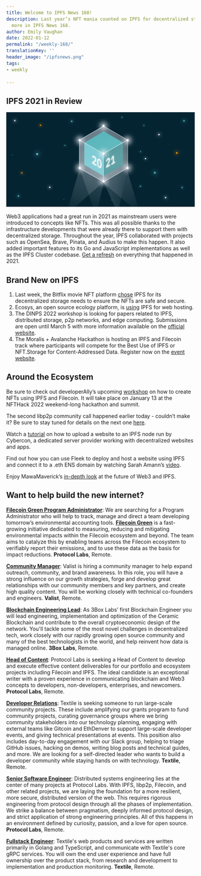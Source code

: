 ```yaml
---
title: Welcome to IPFS News 168!
description: Last year’s NFT mania counted on IPFS for decentralized storage, plus
  more in IPFS News 168.
author: Emily Vaughan
date: 2022-01-12
permalink: "/weekly-168/"
translationKey: ''
header_image: "/ipfsnews.png"
tags:
- weekly

---
```

## **IPFS 2021 in Review**

![](../assets/148262638-63588f04-cdfd-4476-ba67-912fd6bd3555.jpg)

Web3 applications had a great run in 2021 as mainstream users were introduced to concepts like NFTs. This was all possible thanks to the infrastructure developments that were already there to support them with decentralized storage. Throughout the year, IPFS collaborated with projects such as OpenSea, Brave, Pinata, and Audius to make this happen. It also added important features to its Go and JavaScript implementations as well as the IPFS Cluster codebase. [Get a refresh](https://blog.ipfs.tech/2022-01-11-IPFS-in-2021/) on everything that happened in 2021.

## **Brand New on IPFS**

1. Last week, the Bitflix movie NFT platform [chose](https://twitter.com/BitflixNFTs/status/1479478241459011584?s=20) IPFS for its decentralized storage needs to ensure the NFTs are safe and secure.
2. Ecosys, an open source ecology platform, is [using](https://twitter.com/octopuce_node/status/1480555606385860612?s=20) IPFS for web hosting.
3. The DINPS 2022 workshop is looking for papers related to IPFS, distributed storage, p2p networks, and edge computing. Submissions are open until March 5 with more information available on the [official website](https://research.protocol.ai/sites/dinps/calls/).
4. The Moralis + Avalanche Hackathon is hosting an IPFS and Filecoin track where participants will compete for the Best Use of IPFS or NFT.Storage for Content-Addressed Data. Register now on the [event website](https://moralis.io/avalanche-hackathon/).

## **Around the Ecosystem**

Be sure to check out developerAlly’s upcoming [workshop](https://www.youtube.com/watch?v=bIZNW_c6Hx4) on how to create NFTs using IPFS and Filecoin. It will take place on January 13 at the NFTHack 2022 weekend-long hackathon and summit.

The second libp2p community call happened earlier today - couldn’t make it? Be sure to stay tuned for details on the next one [here](https://discuss.libp2p.io/t/libp2p-community-calls/1157).

Watch a [tutorial](https://www.youtube.com/watch?v=1YnInXG682U) on how to upload a website to an IPFS node run by Cybercon, a dedicated server provider working with decentralized websites and apps.

Find out how you can use Fleek to deploy and host a website using IPFS and connect it to a .eth ENS domain by watching Sarah Amann’s [video](https://www.youtube.com/watch?v=H-0Drm0-ZeM).

Enjoy MawaMaverick’s [in-depth look](https://www.youtube.com/watch?v=ieHXypfhsWk) at the future of Web3 and IPFS.

## Want to help build the new internet?

[**Filecoin Green Program Administrator**](https://jobs.lever.co/protocol/33a795a3-a69e-4f89-82d7-3da0bd5626ce): We are searching for a Program Administrator who will help to track, manage and direct a team developing tomorrow’s environmental accounting tools. [**Filecoin Green**](https://medium.com/@filecoingreen) is a fast-growing initiative dedicated to measuring, reducing and mitigating environmental impacts within the Filecoin ecosystem and beyond. The team aims to catalyze this by enabling teams across the Filecoin ecosystem to verifiably report their emissions, and to use these data as the basis for impact reductions. **Protocol Labs**, Remote.

[**Community Manager**](https://valist.io/roles/community-manager.pdf): Valist is hiring a community manager to help expand outreach, community, and brand awareness. In this role, you will have a strong influence on our growth strategies, forge and develop great relationships with our community members and key partners, and create high quality content. You will be working closely with technical co-founders and engineers. **Valist**, Remote.

[**Blockchain Engineering Lead**](https://jobs.lever.co/3box/bdbda170-a119-4842-84e8-e208b94f4c52): As 3Box Labs’ first Blockchain Engineer you will lead engineering, implementation and optimization of the Ceramic Blockchain and contribute to the overall cryptoeconomic design of the network. You'll tackle some of the most novel challenges in decentralized tech, work closely with our rapidly growing open source community and many of the best technologists in the world, and help reinvent how data is managed online. **3Box Labs**, Remote.

[**Head of Content**](https://jobs.lever.co/protocol/330b0744-ebea-4bc3-90de-e817b470b8cb): Protocol Labs is seeking a Head of Content to develop and execute effective content deliverables for our portfolio and ecosystem projects including Filecoin and IPFS. The ideal candidate is an exceptional writer with a proven experience in communicating blockchain and Web3 concepts to developers, non-developers, enterprises, and newcomers. **Protocol Labs**, Remote.

[**Developer Relations**](https://boards.greenhouse.io/textileio/jobs/4075619004): Textile is seeking someone to run large-scale community projects. These include amplifying our grants program to fund community projects, curating governance groups where we bring community stakeholders into our technology planning, engaging with external teams like Gitcoin and EthDenver to support large-scale developer events, and giving technical presentations at events. This position also includes day-to-day engagement with our Slack group, helping to triage GitHub issues, hacking on demos, writing blog posts and technical guides, and more. We are looking for a self-directed leader who wants to build a developer community while staying hands on with technology. **Textile**, Remote.

[**Senior Software Engineer**](https://jobs.lever.co/protocol/3490e571-4d47-487e-a47f-b02f08668290): Distributed systems engineering lies at the center of many projects at Protocol Labs. With IPFS, libp2p, Filecoin, and other related projects, we are laying the foundation for a more resilient, more secure, distributed version of the web. This requires rigorous engineering from protocol design through all the phases of implementation. We strike a balance between pragmatism, deeply informed protocol design, and strict application of strong engineering principles. All of this happens in an environment defined by curiosity, passion, and a love for open source. **Protocol Labs**, Remote.

[**Fullstack Engineer**](https://boards.greenhouse.io/textileio/jobs/4017984004): Textile's web products and services are written primarily in Golang and TypeScript, and communicate with Textile's core gRPC services. You will own the end user experience and have full ownership over the product stack, from research and development to implementation and production monitoring. **Textile**, Remote.